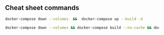 

## Cheat sheet commands 

```bash 
docker-compose down --volumes  &&  docker-compose up --build -d
```

```bash 
docker-compose down --volumes && docker-compose build --no-cache && docker-compose up -d
```
